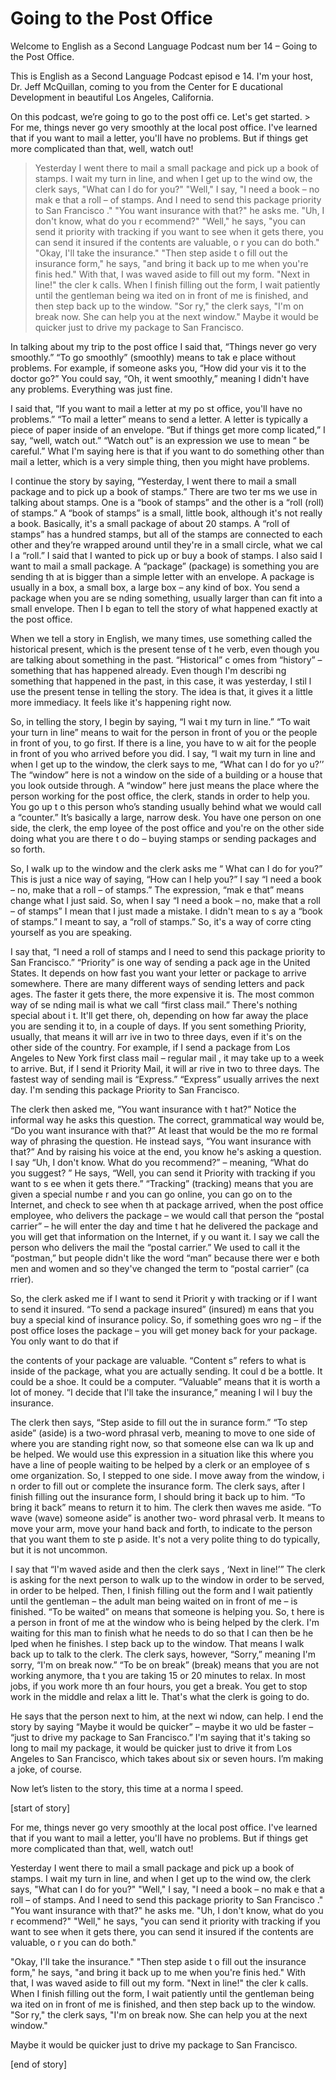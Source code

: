 # Going to the Post Office

Welcome to English as a Second Language Podcast num ber 14 – Going to the Post Office.

This is English as a Second Language Podcast episod e 14. I'm your host, Dr. Jeff McQuillan, coming to you from the Center for E ducational Development in beautiful Los Angeles, California.

On this podcast, we’re going to go to the post offi ce. Let's get started.  > For me, things never go very smoothly at the local post office. I've learned that if you want to mail a letter, you'll have no problems.  But if things get more complicated than that, well, watch out!
> Yesterday I went there to mail a small package and pick up a book of stamps. I wait my turn in line, and when I get up to the wind ow, the clerk says, "What can I do for you?" "Well," I say, "I need a book – no mak e that a roll – of stamps. And I need to send this package priority to San Francisco ." "You want insurance with that?" he asks me. "Uh, I don't know, what do you r ecommend?" "Well," he says, "you can send it priority with tracking if you want  to see when it gets there, you can send it insured if the contents are valuable, o r you can do both."
> "Okay, I'll take the insurance." "Then step aside t o fill out the insurance form," he says, "and bring it back up to me when you're finis hed." With that, I was waved aside to fill out my form. "Next in line!" the cler k calls. When I finish filling out the form, I wait patiently until the gentleman being wa ited on in front of me is finished, and then step back up to the window. "Sor ry," the clerk says, "I'm on break now. She can help you at the next window."
> Maybe it would be quicker just to drive my package to San Francisco.

 In talking about my trip to the post office I said  that, “Things never go very smoothly.” “To go smoothly” (smoothly) means to tak e place without problems. For example, if someone asks you, “How did your vis it to the doctor go?” You could say, “Oh, it went smoothly,” meaning I didn't  have any problems. Everything was just fine.

I said that, “If you want to mail a letter at my po st office, you'll have no problems.” “To mail a letter” means to send a letter. A letter  is typically a piece of paper inside of an envelope. “But if things get more comp licated,” I say, “well, watch out.” “Watch out” is an expression we use to mean “ be careful.” What I'm saying here is that if you want to do something other than  mail a letter, which is a very simple thing, then you might have problems.

I continue the story by saying, “Yesterday, I went there to mail a small package and to pick up a book of stamps.” There are two ter ms we use in talking about stamps. One is a “book of stamps” and the other is a “roll (roll) of stamps.” A “book of stamps” is a small, little book, although it's not really a book. Basically, it's a small package of about 20 stamps. A “roll of  stamps” has a hundred stamps, but all of the stamps are connected to each  other and they’re wrapped around until they're in a small circle, what we cal l a “roll.” I said that I wanted to pick up or buy a book of stamps. I also said I want  to mail a small package. A “package” (package) is something you are sending th at is bigger than a simple letter with an envelope. A package is usually in a box, a small box, a large box – any kind of box. You send a package when you are se nding something, usually larger than can fit into a small envelope. Then I b egan to tell the story of what happened exactly at the post office.

When we tell a story in English, we many times, use  something called the historical present, which is the present tense of t he verb, even though you are talking about something in the past. “Historical” c omes from “history” – something that has happened already. Even though I'm describi ng something that happened in the past, in this case, it was yesterday, I stil l use the present tense in telling the story. The idea is that, it gives it a little more immediacy. It feels like it's happening right now.

So, in telling the story, I begin by saying, “I wai t my turn in line.” “To wait your turn in line” means to wait for the person in front  of you or the people in front of you, to go first. If there is a line, you have to w ait for the people in front of you who arrived before you did. I say, “I wait my turn in line and when I get up to the window, the clerk says to me, “What can I do for yo u?’’ The “window” here is not a window on the side of a building or a house that you look outside through. A “window” here just means the place where the person  working for the post office, the clerk, stands in order to help you. You go up t o this person who’s standing usually behind what we would call a “counter.” It’s  basically a large, narrow desk. You have one person on one side, the clerk, the emp loyee of the post office and you're on the other side doing what you are there t o do – buying stamps or sending packages and so forth.

So, I walk up to the window and the clerk asks me “ What can I do for you?” This is just a nice way of saying, “How can I help you?”  I say “I need a book – no, make that a roll – of stamps.” The expression, “mak e that” means change what I just said. So, when I say “I need a book – no, make  that a roll – of stamps” I mean that I just made a mistake. I didn't mean to s ay a “book of stamps.” I meant to say, a “roll of stamps.” So, it's a way of corre cting yourself as you are speaking.

I say that, “I need a roll of stamps and I need to send this package priority to San Francisco.” “Priority” is one way of sending a pack age in the United States. It depends on how fast you want your letter or package  to arrive somewhere. There are many different ways of sending letters and pack ages. The faster it gets there, the more expensive it is. The most common way of se nding mail is what we call “first class mail.” There's nothing special about i t. It'll get there, oh, depending on how far away the place you are sending it to, in a couple of days. If you sent something Priority, usually, that means it will arr ive in two to three days, even if it's on the other side of the country. For example,  if I send a package from Los Angeles to New York first class mail – regular mail , it may take up to a week to arrive. But, if I send it Priority Mail, it will ar rive in two to three days. The fastest way of sending mail is “Express.” “Express” usually  arrives the next day. I'm sending this package Priority to San Francisco.

The clerk then asked me, “You want insurance with t hat?” Notice the informal way he asks this question. The correct, grammatical  way would be, “Do you want insurance with that?” At least that would be the mo re formal way of phrasing the question. He instead says, “You want insurance with  that?” And by raising his voice at the end, you know he's asking a question. I say “Uh, I don't know. What do you recommend?” – meaning, “What do you suggest? ” He says, “Well, you can send it Priority with tracking if you want to s ee when it gets there.” “Tracking” (tracking) means that you are given a special numbe r and you can go online, you can go on to the Internet, and check to see when th at package arrived, when the post office employee, who delivers the package – we  would call that person the “postal carrier” – he will enter the day and time t hat he delivered the package and you will get that information on the Internet, if y ou want it. I say we call the person who delivers the mail the “postal carrier.” We used  to call it the “postman,” but people didn't like the word “man” because there wer e both men and women and so they've changed the term to “postal carrier” (ca rrier).

So, the clerk asked me if I want to send it Priorit y with tracking or if I want to send it insured. “To send a package insured” (insured) m eans that you buy a special kind of insurance policy. So, if something goes wro ng – if the post office loses the package – you will get money back for your package.  You only want to do that if

the contents of your package are valuable. “Content s” refers to what is inside of the package, what you are actually sending. It coul d be a bottle. It could be a shoe. It could be a computer. “Valuable” means that  it is worth a lot of money. “I decide that I'll take the insurance,” meaning I wil l buy the insurance.

The clerk then says, “Step aside to fill out the in surance form.” “To step aside” (aside) is a two-word phrasal verb, meaning to move  to one side of where you are standing right now, so that someone else can wa lk up and be helped. We would use this expression in a situation like this where you have a line of people waiting to be helped by a clerk or an employee of s ome organization. So, I stepped to one side. I move away from the window, i n order to fill out or complete the insurance form. The clerk says, after I finish filling out the insurance form, I should bring it back up to him. “To bring it back” means to return it to him. The clerk then waves me aside. “To wave (wave) someone aside” is another two- word phrasal verb. It means to move your arm, move your hand back and forth, to indicate to the person that you want them to ste p aside. It's not a very polite thing to do typically, but it is not uncommon.

I say that “I'm waved aside and then the clerk says , ‘Next in line!’” The clerk is asking for the next person to walk up to the window  in order to be served, in order to be helped. Then, I finish filling out the form and I wait patiently until the gentleman – the adult man being waited on in front of me – is finished. “To be waited” on means that someone is helping you. So, t here is a person in front of me at the window who is being helped by the clerk. I'm waiting for this man to finish what he needs to do so that I can then be he lped when he finishes. I step back up to the window. That means I walk back up to  talk to the clerk. The clerk says, however, “Sorry,” meaning I'm sorry, “I'm on break now.” “To be on break” (break) means that you are not working anymore, tha t you are taking 15 or 20 minutes to relax. In most jobs, if you work more th an four hours, you get a break. You get to stop work in the middle and relax a litt le. That's what the clerk is going to do.

He says that the person next to him, at the next wi ndow, can help. I end the story by saying “Maybe it would be quicker” – maybe it wo uld be faster – “just to drive my package to San Francisco.” I'm saying that it's taking so long to mail my package, it would be quicker just to drive it from Los Angeles to San Francisco, which takes about six or seven hours. I’m making a joke, of course.

Now let’s listen to the story, this time at a norma l speed.

[start of story]

For me, things never go very smoothly at the local post office. I've learned that if you want to mail a letter, you'll have no problems.  But if things get more complicated than that, well, watch out!

Yesterday I went there to mail a small package and pick up a book of stamps. I wait my turn in line, and when I get up to the wind ow, the clerk says, "What can I do for you?" "Well," I say, "I need a book – no mak e that a roll – of stamps. And I need to send this package priority to San Francisco ." "You want insurance with that?" he asks me. "Uh, I don't know, what do you r ecommend?" "Well," he says, "you can send it priority with tracking if you want  to see when it gets there, you can send it insured if the contents are valuable, o r you can do both."

"Okay, I'll take the insurance." "Then step aside t o fill out the insurance form," he says, "and bring it back up to me when you're finis hed." With that, I was waved aside to fill out my form. "Next in line!" the cler k calls. When I finish filling out the form, I wait patiently until the gentleman being wa ited on in front of me is finished, and then step back up to the window. "Sor ry," the clerk says, "I'm on break now. She can help you at the next window."

Maybe it would be quicker just to drive my package to San Francisco.

[end of story]





